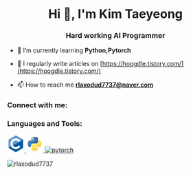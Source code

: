 <h1 align="center">Hi 👋, I'm Kim Taeyeong</h1>
<h3 align="center">Hard working AI Programmer</h3>

- 🌱 I’m currently learning **Python,Pytorch**

- 📝 I regularly write articles on [https://hoogdle.tistory.com/](https://hoogdle.tistory.com/)

- 📫 How to reach me **rlaxodud7737@naver.com**

<h3 align="left">Connect with me:</h3>
<p align="left">
</p>

<h3 align="left">Languages and Tools:</h3>
<p align="left"> <a href="https://www.cprogramming.com/" target="_blank" rel="noreferrer"> <img src="https://raw.githubusercontent.com/devicons/devicon/master/icons/c/c-original.svg" alt="c" width="40" height="40"/> </a> <a href="https://www.python.org" target="_blank" rel="noreferrer"> <img src="https://raw.githubusercontent.com/devicons/devicon/master/icons/python/python-original.svg" alt="python" width="40" height="40"/> </a> <a href="https://pytorch.org/" target="_blank" rel="noreferrer"> <img src="https://www.vectorlogo.zone/logos/pytorch/pytorch-icon.svg" alt="pytorch" width="40" height="40"/> </a> </p>

<p><img align="center" src="https://github-readme-stats.vercel.app/api/top-langs?username=rlaxodud7737&show_icons=true&locale=en&layout=compact" alt="rlaxodud7737" /></p>

